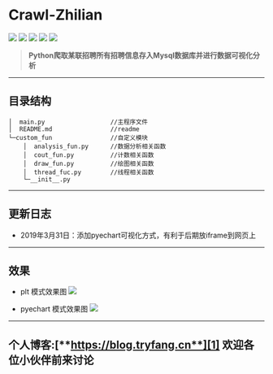 **Crawl-Zhilian**
=============
![](https://img.shields.io/badge/pymysql-0.9.3-brightgreen.svg) ![](https://img.shields.io/badge/requests-2.21.0-green.svg) ![](https://img.shields.io/badge/matplotlib-3.0.3-yellowgreen.svg) ![](https://img.shields.io/badge/beautifulsoup4-4.7.1-yellow.svg) ![](https://img.shields.io/badge/xpinyin-0.5.6-orange.svg)

> **Python爬取某联招聘所有招聘信息存入Mysql数据库并进行数据可视化分析**



---------------
**目录结构**
------
```
│  main.py                  //主程序文件
│  README.md                //readme
└─custom_fun                //自定义模块
    │  analysis_fun.py      //数据分析相关函数
    │  cout_fun.py          //计数相关函数
    │  draw_fun.py          //绘图相关函数
    │  thread_fuc.py        //线程相关函数
    └─__init__.py  
```
    

-----------------------
更新日志
-------
 - 2019年3月31日：添加pyechart可视化方式，有利于后期放iframe到网页上


-------------------------------------------------------

效果
----
 - plt 模式效果图
![](https://blog.tryfang.cn/usr/images/demo.png)

 - pyechart 模式效果图
![](https://blog.tryfang.cn/usr/images/demo2.png)


--------------


个人博客:[**https://blog.tryfang.cn**][1] 欢迎各位小伙伴前来讨论
-------------------------------------------------------


[1]:https://blog.tryfang.cn
